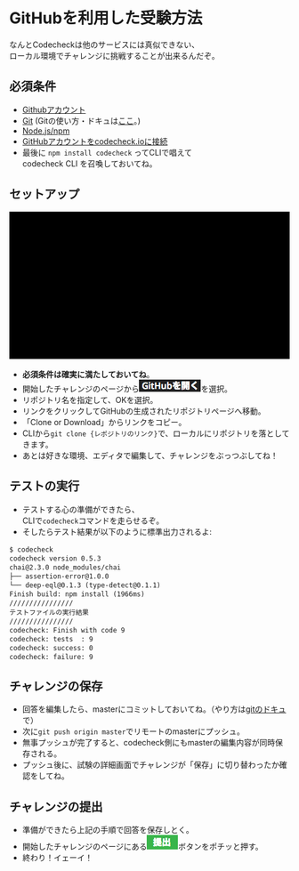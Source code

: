 # GitHubを利用した受験方法
なんとCodecheckは他のサービスには真似できない、  
ローカル環境でチャレンジに挑戦することが出来るんだぞ。  

## 必須条件
- <a href="https://github.com/join" target="_blank">Githubアカウント</a>
- <a href="https://git-scm.com/" target="_blank">Git</a> (Gitの使い方・ドキュは[ここ](https://git-scm.com/book/ja/v2)。)  
- <a href="https://nodejs.org/en/download/" target="_blank">Node.js/npm</a>
- <a href="https://app.code-check.io/settings/social" target="_blank">GitHubアカウントをcodecheck.ioに接続</a>  
- 最後に `npm install codecheck` ってCLIで唱えて  
codecheck CLI を召喚しておいてね。

## セットアップ

![Githubでローカルにチャレンジをセットアップする方法](images/start_challenge_github.gif)

- **必須条件は確実に満たしておいてね**。
- 開始したチャレンジのページから![GitHubで解くボタン](images/open_github.png)を選択。
- リポジトリ名を指定して、OKを選択。
- リンクをクリックしてGitHubの生成されたリポジトリページへ移動。
- 「Clone or Download」からリンクをコピー。
- CLIから`git clone {レポジトリのリンク}`で、ローカルにリポジトリを落としてきます。  
- あとは好きな環境、エディタで編集して、チャレンジをぶっつぶしてね！

## テストの実行
- テストする心の準備ができたら、  
CLIで`codecheck`コマンドを走らせるぞ。
- そしたらテスト結果が以下のように標準出力されるよ:  
```
$ codecheck
codecheck version 0.5.3
chai@2.3.0 node_modules/chai
├── assertion-error@1.0.0
└── deep-eql@0.1.3 (type-detect@0.1.1)
Finish build: npm install (1966ms)
////////////////
テストファイルの実行結果
////////////////
codecheck: Finish with code 9
codecheck: tests  : 9
codecheck: success: 0
codecheck: failure: 9
```

## チャレンジの保存
- 回答を編集したら、masterにコミットしておいてね。（やり方は[gitのドキュ](https://git-scm.com/book/ja/v2/Git-%E3%81%AE%E5%9F%BA%E6%9C%AC-%E5%A4%89%E6%9B%B4%E5%86%85%E5%AE%B9%E3%81%AE%E3%83%AA%E3%83%9D%E3%82%B8%E3%83%88%E3%83%AA%E3%81%B8%E3%81%AE%E8%A8%98%E9%8C%B2)で）
- 次に`git push origin master`でリモートのmasterにプッシュ。　
- 無事プッシュが完了すると、codecheck側にもmasterの編集内容が同時保存される。  
- プッシュ後に、試験の詳細画面でチャレンジが「保存」に切り替わったか確認をしてね。

## チャレンジの提出
- 準備ができたら上記の手順で回答を保存しとく。
- 開始したチャレンジのページにある![提出](images/submit.png)ボタンをポチッと押す。
- 終わり！イェーイ！
